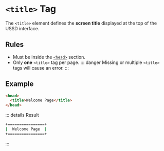 # `<title>` Tag

The `<title>` element defines the **screen title** displayed at the top of the USSD interface.

## Rules

- Must be inside the [`<head>`](./head-tag) section.
- Only **one** `<title>` tag per page.
::: danger
Missing or multiple `<title>` tags will cause an error.
:::

## Example

```html
<head>
  <title>Welcome Page</title>
</head>
```

::: details Result

```bash
+================+
|  Welcome Page  |
+================+
```

:::
